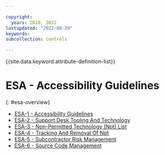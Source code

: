 ```yaml
---

copyright:
  years: 2020, 2022
lastupdated: "2022-08-29"
keywords: 
subcollection: controls

---
```




{{site.data.keyword.attribute-definition-list}}

# ESA - Accessibility Guidelines
{: #esa-overview}

- [ESA-1 - Accessibility Guidelines](/docs/controls/esa-1)
- [ESA-2 - Support Desk Tooling And Technology](/docs/controls/esa-2)
- [ESA-3 - Non-Permitted Technology (Npt) List](/docs/controls/esa-3)
- [ESA-4 - Tracking And Removal Of Npt](/docs/controls/esa-4)
- [ESA-5 - Subcontractor Risk Management](/docs/controls/esa-5)
- [ESA-6 - Source Code Management](/docs/controls/esa-6)



